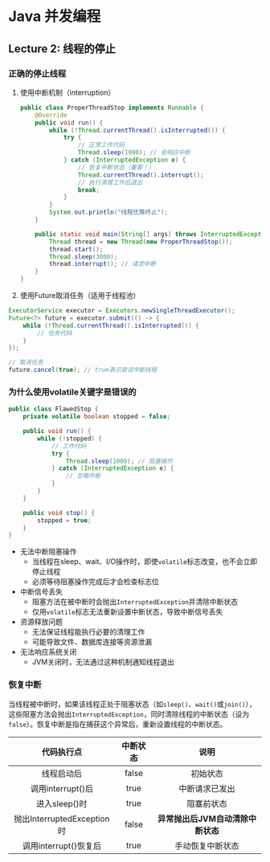 # Java 并发编程

## Lecture 2: 线程的停止

### 正确的停止线程

1. 使用中断机制（interruption）

    ```java
    public class ProperThreadStop implements Runnable {
        @Override
        public void run() {
            while (!Thread.currentThread().isInterrupted()) {
                try {
                    // 正常工作代码
                    Thread.sleep(1000); // 会响应中断
                } catch (InterruptedException e) {
                    // 恢复中断状态（重要！）
                    Thread.currentThread().interrupt();
                    // 执行清理工作后退出
                    break;
                }
            }
            System.out.println("线程优雅终止");
        }

        public static void main(String[] args) throws InterruptedException {
            Thread thread = new Thread(new ProperThreadStop());
            thread.start();
            Thread.sleep(3000);
            thread.interrupt(); // 请求中断
        }
    }
    ```

2. 使用Future取消任务（适用于线程池）

```java
ExecutorService executor = Executors.newSingleThreadExecutor();
Future<?> future = executor.submit(() -> {
    while (!Thread.currentThread().isInterrupted()) {
        // 任务代码
    }
});

// 取消任务
future.cancel(true); // true表示尝试中断线程
```

### 为什么使用volatile关键字是错误的

```java
public class FlawedStop {
    private volatile boolean stopped = false;

    public void run() {
        while (!stopped) {
            // 工作代码
            try {
                Thread.sleep(1000); // 阻塞操作
            } catch (InterruptedException e) {
                // 忽略中断
            }
        }
    }

    public void stop() {
        stopped = true;
    }
}
```

- 无法中断阻塞操作
  - 当线程在sleep、wait、I/O操作时，即使`volatile`标志改变，也不会立即停止线程
  - 必须等待阻塞操作完成后才会检查标志位
- 中断信号丢失
  - 阻塞方法在被中断时会抛出`InterruptedException`并清除中断状态
  - 仅用`volatile`标志无法重新设置中断状态，导致中断信号丢失
- 资源释放问题
  - 无法保证线程能执行必要的清理工作
  - 可能导致文件、数据库连接等资源泄漏
- 无法响应系统关闭
  - JVM关闭时，无法通过这种机制通知线程退出

### 恢复中断

当线程被中断时，如果该线程正处于阻塞状态（如`sleep()`、`wait()`或`join()`），这些阻塞方法会抛出`InterruptedException`，同时清除线程的中断状态（设为`false`）。恢复中断是指在捕获这个异常后，重新设置线程的中断状态。

|代码执行点|中断状态|说明|
|:---:|:---:|:---:|
|线程启动后|false|初始状态|
|调用interrupt()后|true|中断请求已发出|
|进入sleep()时|true|阻塞前状态|
|抛出InterruptedException时|false|**异常抛出后JVM自动清除中断状态**|
|调用interrupt()恢复后|true|手动恢复中断状态|
